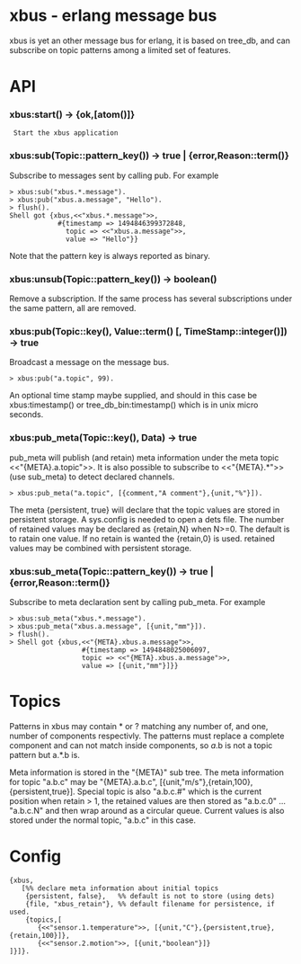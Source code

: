 # xbus - erlang message bus

xbus is yet an other message bus for erlang, it is based on
tree_db, and can subscribe on topic patterns among a limited
set of features.

# API

### xbus:start() -> {ok,[atom()]}

     Start the xbus application

### xbus:sub(Topic::pattern_key()) -> true | {error,Reason::term()}

Subscribe to messages sent by calling pub. For example

    > xbus:sub("xbus.*.message").
    > xbus:pub("xbus.a.message", "Hello").
    > flush().
    Shell got {xbus,<<"xbus.*.message">>,
                #{timestamp => 1494846399372848,
                  topic => <<"xbus.a.message">>,
                  value => "Hello"}}

Note that the pattern key is always reported as binary.

### xbus:unsub(Topic::pattern_key()) -> boolean()

Remove a subscription. If the same process has several subscriptions
under the same pattern, all are removed.

### xbus:pub(Topic::key(), Value::term() [, TimeStamp::integer()]) -> true

Broadcast a message on the message bus.

    > xbus:pub("a.topic", 99).

An optional time stamp maybe supplied, and should in this case be
xbus:timestamp() or tree_db_bin:timestamp() which is in unix micro seconds.

### xbus:pub_meta(Topic::key(), Data) -> true

pub_meta will publish (and retain) meta information under the
meta topic <<"{META}.a.topic">>. It is also possible to
subscribe to <<"{META}.*">> (use sub_meta) to detect declared channels.

    > xbus:pub_meta("a.topic", [{comment,"A comment"},{unit,"%"}]).

The meta {persistent, true} will declare that the topic values
are stored in persistent storage. A sys.config is needed to
open a dets file.
The number of retained values may be declared as {retain,N} when N>=0.
The default is to ratain one value. If no retain is wanted the {retain,0}
is used. retained values may be combined with persistent storage.

### xbus:sub_meta(Topic::pattern_key()) -> true | {error,Reason::term()}

Subscribe to meta declaration sent by calling pub_meta. For example

    > xbus:sub_meta("xbus.*.message").
    > xbus:pub_meta("xbus.a.message", [{unit,"mm"}]).
    > flush().
    > Shell got {xbus,<<"{META}.xbus.a.message">>,
                      #{timestamp => 1494848025006097,
                      topic => <<"{META}.xbus.a.message">>,
                      value => [{unit,"mm"}]}}

# Topics

Patterns in xbus may contain * or ? matching any number of, and 
one, number of components respectivly. The patterns must replace
a complete component and can not match inside components, so
*a*.b is not a topic pattern but a.*.b is.

Meta information is stored in the "{META}" sub tree.
The meta information for topic "a.b.c" may be
"{META}.a.b.c", [{unit,"m/s"},{retain,100},{persistent,true}].
Special topic is also "a.b.c.#" which is the current position when
retain > 1, the retained values are then stored as "a.b.c.0" ... "a.b.c.N"
and then wrap around as a circular queue. Current values is also stored under
the normal topic, "a.b.c" in this case.

# Config

    {xbus,
       [%% declare meta information about initial topics
        {persistent, false},   %% default is not to store (using dets)
        {file, "xbus_retain"}, %% default filename for persistence, if used.
        {topics,[
           {<<"sensor.1.temperature">>, [{unit,"C"},{persistent,true},{retain,100}]},
           {<<"sensor.2.motion">>, [{unit,"boolean"}]}
	]}]}.

